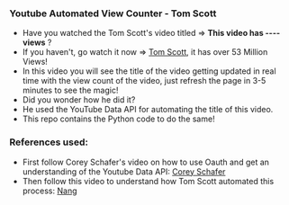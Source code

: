 ### Youtube Automated View Counter - Tom Scott

- Have you watched the Tom Scott's video titled =>  **This video has ---- views** ?
- If you haven't, go watch it now => [Tom Scott](https://youtu.be/BxV14h0kFs0), it has over 53 Million Views!
- In this video you will see the title of the video getting updated in real time with the view count of the video, just refresh the page in 3-5 minutes to see the magic!
- Did you wonder how he did it?
- He used the YouTube Data API for automating the title of this video.
- This repo contains the Python code to do the same!

### References used:
- First follow Corey Schafer's video on how to use Oauth and get an understanding of the Youtube Data API: [Corey Schafer
](https://youtu.be/vQQEaSnQ_bs)
- Then follow this video to understand how Tom Scott automated this process: [Nang](https://youtu.be/X4xtZv5nFIk)
